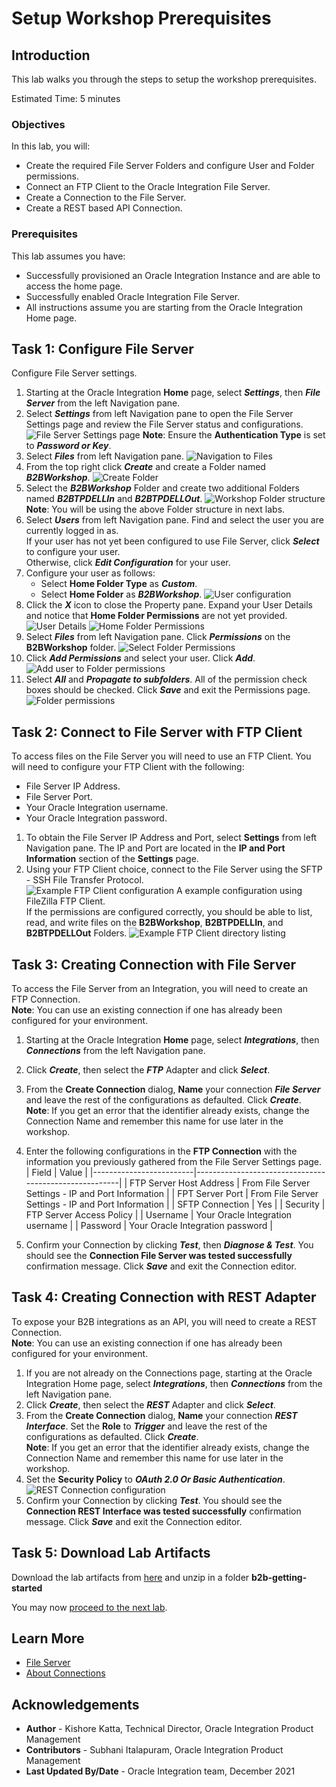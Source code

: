 # Setup Workshop Prerequisites

## Introduction

This lab walks you through the steps to setup the workshop prerequisites.

Estimated Time: 5 minutes

### Objectives

In this lab, you will:

* Create the required File Server Folders and configure User and Folder permissions.
* Connect an FTP Client to the Oracle Integration File Server.
* Create a Connection to the File Server.
* Create a REST based API Connection.

### Prerequisites

This lab assumes you have:

* Successfully provisioned an Oracle Integration Instance and are able to access the home page.
* Successfully enabled Oracle Integration File Server.
* All instructions assume you are starting from the Oracle Integration Home page.

## Task 1: Configure File Server

Configure File Server settings.

1. Starting at the Oracle Integration **Home** page, select ***Settings***, then ***File Server*** from the left Navigation pane.
2. Select ***Settings*** from left Navigation pane to open the File Server Settings page and review the File Server status and configurations.
![File Server Settings page](images/file-server-settings.png)
**Note**: Ensure the **Authentication Type** is set to ***Password or Key***.
3. Select ***Files*** from left Navigation pane.
![Navigation to Files](images/file-server-files1.png)
4. From the top right click ***Create*** and create a Folder named ***B2BWorkshop***.
![Create Folder](images/file-server-files2.png)
5. Select the ***B2BWorkshop*** Folder and create two additional Folders named ***B2BTPDELLIn*** and ***B2BTPDELLOut***.
![Workshop Folder structure](images/file-server-files3.png)
**Note**: You will be using the above Folder structure in next labs.
6. Select ***Users*** from left Navigation pane. Find and select the user you are currently logged in as.  
If your user has not yet been configured to use File Server, click ***Select*** to configure your user.  
Otherwise, click ***Edit Configuration*** for your user.
7. Configure your user as follows:
    * Select **Home Folder Type** as ***Custom***.
    * Select **Home Folder** as ***B2BWorkshop***.
![User configuration](images/user-permissions2.png)
8. Click the ***X*** icon to close the Property pane. Expand your User Details and notice that **Home Folder Permissions** are not yet provided.
![User Details](images/user-details.png)
![Home Folder Permissions](images/user-permissions3.png)
9. Select ***Files*** from left Navigation pane. Click ***Permissions*** on the **B2BWorkshop** folder.
![Select Folder Permissions](images/user-permissions4.png)
10. Click ***Add Permissions*** and select your user. Click ***Add***.
![Add user to Folder permissions](images/user-permissions5.png)
11. Select ***All*** and ***Propagate to subfolders***. All of the permission check boxes should be checked. Click ***Save*** and exit the Permissions page.
![Folder permissions](images/user-permissions6.png)

## Task 2: Connect to File Server with FTP Client

To access files on the File Server you will need to use an FTP Client. You will need to configure your FTP Client with the following:

* File Server IP Address.
* File Server Port.
* Your Oracle Integration username.
* Your Oracle Integration password.

1. To obtain the File Server IP Address and Port, select **Settings** from left Navigation pane. The IP and Port are located in the **IP and Port Information** section of the **Settings** page.
2. Using your FTP Client choice, connect to the File Server using the SFTP - SSH File Transfer Protocol.  
![Example FTP Client configuration](images/user-permissions7.png)
A example configuration using FileZilla FTP Client.  
If the permissions are configured correctly, you should be able to list, read, and write files on the **B2BWorkshop**, **B2BTPDELLIn**, and **B2BTPDELLOut** Folders.
![Example FTP Client directory listing](images/user-permissions8.png)

## Task 3: Creating Connection with File Server

To access the File Server from an Integration, you will need to create an FTP Connection.  
**Note**: You can use an existing connection if one has already been configured for your environment.

1. Starting at the Oracle Integration **Home** page, select ***Integrations***, then ***Connections*** from the left Navigation pane.
2. Click ***Create***, then select the ***FTP*** Adapter and click ***Select***.
3. From the **Create Connection** dialog, **Name** your connection ***File Server*** and leave the rest of the configurations as defaulted. Click ***Create***.  
**Note**: If you get an error that the identifier already exists, change the Connection Name and remember this name for use later in the workshop.
4. Enter the following configurations in the **FTP Connection** with the information you previously gathered from the File Server Settings page.  
| Field                   | Value                                                 |
|-------------------------|-------------------------------------------------------|
| FTP Server Host Address | From File Server Settings - IP and Port Information   |
| FPT Server Port         | From File Server Settings - IP and Port Information   |
| SFTP Connection         | Yes                                                   |
| Security                | FTP Server Access Policy                              |
| Username                | Your Oracle Integration username                      |
| Password                | Your Oracle Integration password                      |

5. Confirm your Connection by clicking ***Test***, then ***Diagnose & Test***. You should see the **Connection File Server was tested successfully** confirmation message. Click ***Save*** and exit the Connection editor.

## Task 4: Creating Connection with REST Adapter

To expose your B2B integrations as an API, you will need to create a REST Connection.  
**Note**: You can use an existing connection if one has already been configured for your environment.

1. If you are not already on the Connections page, starting at the Oracle Integration Home page, select ***Integrations***, then ***Connections*** from the left Navigation pane.
2. Click ***Create***, then select the ***REST*** Adapter and click ***Select***.
3. From the **Create Connection** dialog, **Name** your connection ***REST Interface***. Set the **Role** to ***Trigger*** and leave the rest of the configurations as defaulted. Click ***Create***.  
**Note**: If you get an error that the identifier already exists, change the Connection Name and remember this name for use later in the workshop.
4. Set the **Security Policy** to ***OAuth 2.0 Or Basic Authentication***.  
![REST Connection configuration](images/rest-interface.png)
5. Confirm your Connection by clicking ***Test***. You should see the **Connection REST Interface was tested successfully** confirmation message. Click ***Save*** and exit the Connection editor.

## Task 5: Download Lab Artifacts

Download the lab artifacts from [here](https://objectstorage.us-ashburn-1.oraclecloud.com/p/fWz3Zzb6i-Qc_8GGNDrYYWv6NQiyeQ0h1QACVm5uU9MmfW4F1wHLyy3x022kxc4l/n/c4u04/b/oic-integration-library/o/b2b-getting-started.zip) and unzip in a folder **b2b-getting-started**

You may now [proceed to the next lab](#next).

## Learn More

* [File Server](https://docs.oracle.com/en/cloud/paas/integration-cloud/file-server/file-server-overview.html)
* [About Connections](https://docs.oracle.com/en/cloud/paas/integration-cloud/integrations-user/integration-cloud-service-concepts.html#GUID-DDA9C4B9-BCB0-4F4D-BA51-44FB610AEA1C)

## Acknowledgements

* **Author** - Kishore Katta, Technical Director, Oracle Integration Product Management
* **Contributors** - Subhani Italapuram, Oracle Integration Product Management
* **Last Updated By/Date** - Oracle Integration team, December 2021
